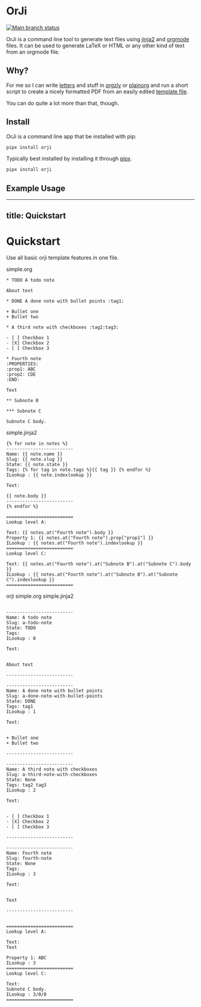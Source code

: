 # OrJi

[![Main branch status](https://github.com/crdoconnor/orji/actions/workflows/regression.yml/badge.svg)](https://github.com/crdoconnor/orji/actions/workflows/regression.yml)

OrJi is a command line tool to generate text files using [jinja2](https://en.wikipedia.org/wiki/Jinja_(template_engine))
and [orgmode](https://en.wikipedia.org/wiki/Org-mode) files. It can be used to generate LaTeX or HTML or any other kind
of text from an orgmode file.

## Why?

For me so I can write [letters](https://raw.githubusercontent.com/crdoconnor/orji/main/examples/letter.org) and stuff in [orgzly](https://orgzly.com/) or [plainorg](https://plainorg.com/) and run
a short script to create a nicely formatted PDF from an easily edited [template file](https://github.com/crdoconnor/orji/blob/main/examples/letter.jinja2).

You can do quite a lot more than that, though.

## Install

OrJi is a command line app that be installed with pip:

```bash
pipx install orji
```

Typically best installed by installing it through
[pipx](https://pypa.github.io/pipx/).

```bash
pipx install orji
```

## Example Usage

---
title: Quickstart
---
# Quickstart

Use all basic orji template features in one file.





simple.org
```
* TODO A todo note

About text

* DONE A done note with bullet points :tag1:

+ Bullet one
+ Bullet two

* A third note with checkboxes :tag2:tag3:

- [ ] Checkbox 1
- [X] Checkbox 2
- [ ] Checkbox 3

* Fourth note
:PROPERTIES:
:prop1: ABC
:prop2: CDE
:END:

Text

** Subnote B

*** Subnote C

Subnote C body.

```


simple.jinja2
```
{% for note in notes %}
-------------------------
Name: {{ note.name }}
Slug: {{ note.slug }}
State: {{ note.state }}
Tags: {% for tag in note.tags %}{{ tag }} {% endfor %}
ILookup : {{ note.indexlookup }}

Text:

{{ note.body }}
-------------------------
{% endfor %}

=========================
Lookup level A:

Text: {{ notes.at("Fourth note").body }}
Property 1: {{ notes.at("Fourth note").prop["prop1"] }}
ILookup : {{ notes.at("Fourth note").indexlookup }}
=========================
Lookup level C:

Text: {{ notes.at("Fourth note").at("Subnote B").at("Subnote C").body }}
ILookup : {{ notes.at("Fourth note").at("Subnote B").at("Subnote C").indexlookup }}
=========================

```




orji simple.org simple.jinja2


```

-------------------------
Name: A todo note
Slug: a-todo-note
State: TODO
Tags: 
ILookup : 0

Text:


About text

-------------------------

-------------------------
Name: A done note with bullet points
Slug: a-done-note-with-bullet-points
State: DONE
Tags: tag1 
ILookup : 1

Text:


+ Bullet one
+ Bullet two

-------------------------

-------------------------
Name: A third note with checkboxes
Slug: a-third-note-with-checkboxes
State: None
Tags: tag2 tag3 
ILookup : 2

Text:


- [ ] Checkbox 1
- [X] Checkbox 2
- [ ] Checkbox 3

-------------------------

-------------------------
Name: Fourth note
Slug: fourth-note
State: None
Tags: 
ILookup : 3

Text:


Text

-------------------------


=========================
Lookup level A:

Text: 
Text

Property 1: ABC
ILookup : 3
=========================
Lookup level C:

Text: 
Subnote C body.
ILookup : 3/0/0
=========================

```

